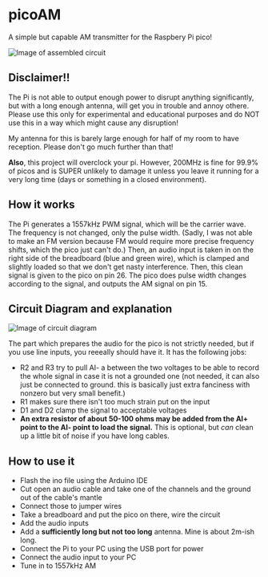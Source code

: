 # picoAM
A simple but capable AM transmitter for the Raspbery Pi pico!

![Image of assembled circuit](https://media.discordapp.net/attachments/1077080199847489626/1102196399577247774/20230430_133433.jpg)

## Disclaimer!!

The Pi is not able to output enough power to disrupt anything significantly, but with a long enough antenna, will get you in 
trouble and annoy othere. Please use this only for experimental and educational purposes and do NOT use this in a way which might 
cause any disruption!

My antenna for this is barely large enough for half of my room to have reception. Please don't go much further than that!

**Also**, this project will overclock your pi. However, 200MHz is fine for 99.9% of picos and is SUPER unlikely to damage it unless you
leave it running for a very long time (days or something in a closed environment).

## How it works

The Pi generates a 1557kHz PWM signal, which will be the carrier wave. The frequency is not changed, only the pulse width.
(Sadly, I was not able to make an FM version because FM would require more precise frequency shifts, which the pico just can't do.)
Then, an audio input is taken in on the right side of the breadboard (blue and green wire), which is clamped and slightly loaded 
so that we don't get nasty interference.
Then, this clean signal is given to the pico on pin 26. The pico does pulse width changes according to the signal, and outputs the 
AM signal on pin 15.

## Circuit Diagram and explanation

![Image of circuit diagram](https://media.discordapp.net/attachments/1077080199847489626/1102203487363792956/SmartSelect_20230430_140248_Flexcil.jpg)

The part which prepares the audio for the pico is not strictly needed, but if you use line inputs, you reeeally should have it.
It has the following jobs:
- R2 and R3 try to pull AI- a between the two voltages to be able to record the whole signal in case it is not a grounded one (not needed,
  it can also just be connected to ground. this is basically just extra fanciness with nonzero but very small benefit.)
- R1 makes sure there isn't too much strain put on the input
- D1 and D2 clamp the signal to acceptable voltages
- **An extra resistor of about 50-100 ohms may be added from the AI+ point to the AI- point to load the signal.** This is optional, but
  *can* clean up a little bit of noise if you have long cables.

## How to use it

- Flash the ino file using the Arduino IDE
- Cut open an audio cable and take one of the channels and the ground out of the cable's mantle
- Connect those to jumper wires
- Take a breadboard and put the pico on there, wire the circuit
- Add the audio inputs
- Add a **sufficiently long but not too long** antenna. Mine is about 2m-ish long.
- Connect the Pi to your PC using the USB port for power
- Connect the audio input to your PC
- Tune in to 1557kHz AM
